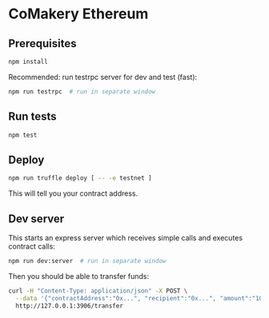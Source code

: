 # CoMakery Ethereum

## Prerequisites

```sh
npm install
```

Recommended: run testrpc server for dev and test (fast):

```sh
npm run testrpc  # run in separate window
```

## Run tests

```sh
npm test
```

## Deploy

```sh
npm run truffle deploy [ -- -e testnet ]
```

This will tell you your contract address.

## Dev server

This starts an express server which receives simple calls and executes contract calls:

```sh
npm run dev:server  # run in separate window
```

Then you should be able to transfer funds:

```sh
curl -H "Content-Type: application/json" -X POST \
  --data '{"contractAddress":"0x...", "recipient":"0x...", "amount":"100"}' \
  http://127.0.0.1:3906/transfer
```

